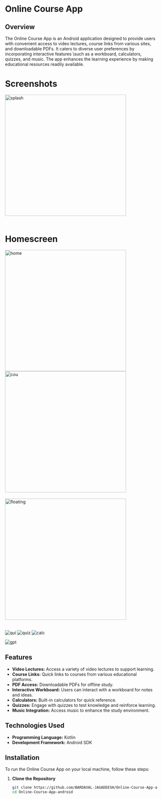 # Online Course App

## Overview
The Online Course App is an Android application designed to provide users with convenient access to video lectures, 
course links from various sites, and downloadable PDFs. It caters to diverse user preferences by incorporating interactive features
\such as a workboard, calculators, quizzes, and music. The app enhances the learning experience by making educational resources readily available.
# Screenshots
<img src="https://github.com/user-attachments/assets/6179566d-c165-4737-b1f6-0394821c48c3" width="400" alt="splash" style="margin-bottom: 20px;">


# Homescreen
<img src="https://github.com/user-attachments/assets/08e01575-4902-4066-a7b4-0380aa9a5a10" width="400" alt="home">

<img src="https://github.com/user-attachments/assets/f0510abd-e4a0-4aea-b2d7-2ab05be5ad93" width="400" alt="cou" style="margin-bottom: 20px;">



<img src="https://github.com/user-attachments/assets/62ab32a7-f9ac-4252-b64c-7d9f38e66053" width="400" alt="floating" style="margin-bottom: 20px;">





![qui](https://github.com/user-attachments/assets/d53a9b1f-9245-4516-b51a-46a5971688e4)
![quiz](https://github.com/user-attachments/assets/01a6bce8-0fc1-4702-8c2c-a7340c700689)
![calc](https://github.com/user-attachments/assets/88e6a7dd-9456-46fa-8ed4-a90f5c9bd9e5)





![gpt](https://github.com/user-attachments/assets/88575573-3173-4227-8f41-c0892693f109) 



## Features
- **Video Lectures:** Access a variety of video lectures to support learning.
- **Course Links:** Quick links to courses from various educational platforms.
- **PDF Access:** Downloadable PDFs for offline study.
- **Interactive Workboard:** Users can interact with a workboard for notes and ideas.
- **Calculators:** Built-in calculators for quick reference.
- **Quizzes:** Engage with quizzes to test knowledge and reinforce learning.
- **Music Integration:** Access music to enhance the study environment.

## Technologies Used
- **Programming Language:** Kotlin
- **Development Framework:** Android SDK

  
## Installation
To run the Online Course App on your local machine, follow these steps:

1. **Clone the Repository**
   ```bash
   git clone https://github.com/BARDAVAL-JAGADEESH/Online-Course-App-android.git
   cd Online-Course-App-android


